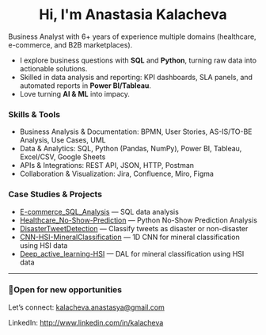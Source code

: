 <h1 align="center">Hi, I'm Anastasia Kalacheva</h1>

Business Analyst with 6+ years of experience  multiple domains (healthcare, e-commerce, and B2B marketplaces).
- I explore business questions with **SQL** and **Python**, turning raw data into actionable solutions.
- Skilled in data analysis and reporting: KPI dashboards, SLA panels, and automated reports in **Power BI/Tableau**.
- Love turning **AI & ML**  into impacy.

### Skills & Tools

- Business Analysis & Documentation: BPMN, User Stories, AS-IS/TO-BE Analysis, Use Cases, UML
- Data & Analytics: SQL, Python (Pandas, NumPy), Power BI, Tableau, Excel/CSV, Google Sheets
- APIs & Integrations: REST API, JSON, HTTP, Postman
- Collaboration & Visualization: Jira, Confluence, Miro, Figma

### Case Studies & Projects

- [E-commerce_SQL_Analysis](https://github.com/NastyaNetology/E-commerce_SQL_Analysis) — SQL data analysis
- [Healthcare_No-Show-Prediction](https://github.com/NastyaNetology/Medical-No-Show-Prediction) — Python No-Show Prediction Analysis
- [DisasterTweetDetection](https://github.com/NastyaNetology/DisasterTweetDetection) — Classify tweets as disaster or non-disaster  
- [CNN-HSI-MineralClassification](https://github.com/NastyaNetology/CNN-HSI-MineralClassfication) — 1D CNN for mineral classification using HSI data  
- [Deep_active_learning-HSI](https://github.com/NastyaNetology/Deep_active_learning-HSI)  — DAL for mineral classification using HSI data


---

### 📌Open for new opportunities
Let’s connect: kalacheva.anastasya@gmail.com

LinkedIn: http://www.linkedin.com/in/kalacheva
